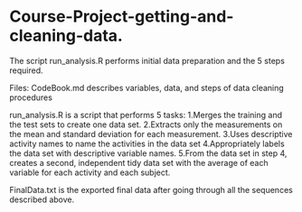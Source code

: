 # Course-Project-getting-and-cleaning-data.
The script run_analysis.R performs initial data preparation and the 5 steps required.

Files:
CodeBook.md describes variables, data, and steps of data cleaning procedures

run_analysis.R is a script that performs 5 tasks:
1.Merges the training and the test sets to create one data set.
2.Extracts only the measurements on the mean and standard deviation for each measurement.
3.Uses descriptive activity names to name the activities in the data set
4.Appropriately labels the data set with descriptive variable names.
5.From the data set in step 4, creates a second, independent tidy data set with the average of each variable for each activity and each subject.

FinalData.txt is the exported final data after going through all the sequences described above.
